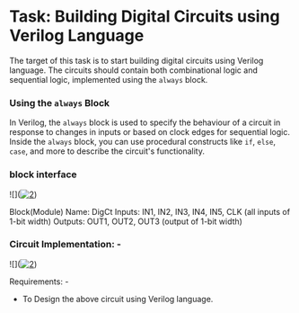 # Task: Building Digital Circuits using Verilog Language

The target of this task is to start building digital circuits using Verilog language. The circuits should contain both combinational logic and sequential logic, implemented using the `always` block.


### Using the `always` Block

In Verilog, the `always` block is used to specify the behaviour of a circuit in response to changes in inputs or based on clock edges for sequential logic. Inside the `always` block, you can use procedural constructs like `if`, `else`, `case`, and more to describe the circuit's functionality.

### block interface

![](<a href="https://ibb.co/SP6jd8w"><img src="https://i.ibb.co/47FqYGR/1.png" alt="2" border="0"></a>)

Block(Module) Name: DigCt
Inputs: IN1, IN2, IN3, IN4, IN5, CLK (all inputs of 1-bit width)
Outputs: OUT1, OUT2, OUT3 (output of 1-bit width)

### Circuit Implementation: -
![](<a href="https://ibb.co/DfVwVdg"><img src="https://i.ibb.co/hF72701/2.png" alt="2" border="0"></a>)

Requirements: -
- To Design the above circuit using Verilog language.


